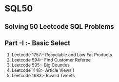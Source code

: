 # SQL50
## Solving 50 Leetcode SQL Problems 

## Part -I :- Basic Select
01) Leetcode 1757:- Recyclable and Low Fat Products
02) Leetcode 594:- Find Customer Referee
03) Leetcode 595:- Big Counties
04) Leetcode 1148:- Article Views I
05) Leetcode 1683:- Invalid Tweets
